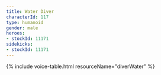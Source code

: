 ```yaml
---
title: Water Diver
characterId: 117
type: humanoid
gender: male
heroes:
- stockId: 11171
sidekicks:
- stockId: 11171
---
```


{% include voice-table.html resourceName="diverWater"
%}

